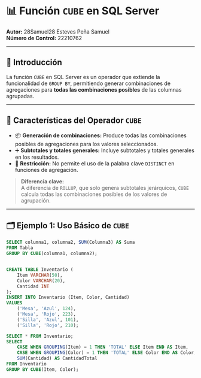 # 📊 Función `CUBE` en SQL Server

**Autor:** 28Samuel28 Esteves Peña Samuel  
**Número de Control:** 22210762  

---

## 📌 Introducción

La función `CUBE` en SQL Server es un operador que extiende la funcionalidad de `GROUP BY`, permitiendo generar combinaciones de agregaciones para **todas las combinaciones posibles** de las columnas agrupadas.

---

## 🚀 Características del Operador `CUBE`

- 📦 **Generación de combinaciones:** Produce todas las combinaciones posibles de agregaciones para los valores seleccionados.  
- ➕ **Subtotales y totales generales:** Incluye subtotales y totales generales en los resultados.  
- 🚫 **Restricción:** No permite el uso de la palabra clave `DISTINCT` en funciones de agregación.

> **Diferencia clave:**  
> A diferencia de `ROLLUP`, que solo genera subtotales jerárquicos, `CUBE` calcula todas las combinaciones posibles de los valores de agrupación.

---

## 🗂️ Ejemplo 1: Uso Básico de `CUBE`

```sql
SELECT columna1, columna2, SUM(Columna3) AS Suma
FROM Tabla
GROUP BY CUBE(columna1, columna2);


CREATE TABLE Inventario (
    Item VARCHAR(50),
    Color VARCHAR(20),
    Cantidad INT
);
INSERT INTO Inventario (Item, Color, Cantidad)
VALUES 
    ('Mesa', 'Azul', 124),
    ('Mesa', 'Rojo', 223),
    ('Silla', 'Azul', 101),
    ('Silla', 'Rojo', 210);

SELECT * FROM Inventario;
SELECT 
    CASE WHEN GROUPING(Item) = 1 THEN 'TOTAL' ELSE Item END AS Item,
    CASE WHEN GROUPING(Color) = 1 THEN 'TOTAL' ELSE Color END AS Color,
    SUM(Cantidad) AS CantidadTotal
FROM Inventario
GROUP BY CUBE(Item, Color);


